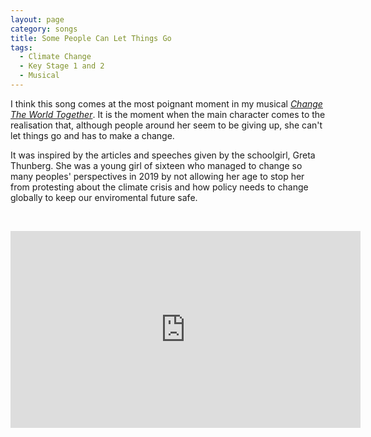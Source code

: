 ```yaml
---
layout: page
category: songs
title: Some People Can Let Things Go
tags:
  - Climate Change
  - Key Stage 1 and 2
  - Musical
---
```

I think this song comes at the most poignant moment in my musical [*Change The World Together*](https://www.starshine.co.uk/change-the-world-together). It is the moment when the main character comes to the realisation that, although people around her seem to be giving up, she can't let things go and has to make a change.

It was inspired by the articles and speeches given by the schoolgirl, Greta Thunberg. She was a young girl of sixteen who managed to change so many peoples' perspectives in 2019 by not allowing her age to stop her from protesting about the climate crisis and how policy needs to change globally to keep our enviromental future safe.

&nbsp;

<iframe width="560" height="315" src="https://www.youtube.com/embed/fm4ZQEQRDFY" frameborder="0" allow="accelerometer; autoplay; clipboard-write; encrypted-media; gyroscope; picture-in-picture" allowfullscreen></iframe>

&nbsp;